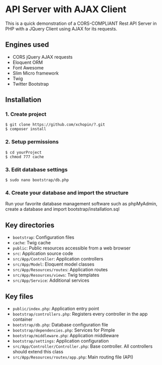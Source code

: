 # API Server with AJAX Client
This is a quick demonstration of a CORS-COMPLIANT Rest API Server in PHP with a JQuery Client using AJAX for its requests.

## Engines used

- CORS jQuery AJAX requests
- Eloquent ORM
- Font Awesome
- Slim Micro framework
- Twig
- Twitter Bootstrap


## Installation
### 1. Create project

```
$ git clone https://github.com/xchopin/?.git
$ composer install
```

### 2. Setup permissions
```
$ cd yourProject
$ chmod 777 cache
```

### 3. Edit database settings
```
$ sudo nano bootstrap/db.php
```

### 4. Create your database and import the structure
Run your favorite database management software such as phpMyAdmin, create a database and import bootstrap/installation.sql

## Key directories
- `bootstrap`: Configuration files
- `cache`: Twig cache
- `public`: Public resources accessible from a web browser
- `src`: Application source code
- `src/App/Controller`: Application controllers
- `src/App/Model`: Eloquent model classes
- `src/App/Resources/routes`: Application routes
- `src/App/Resources/views`: Twig templates
- `src/App/Service`: Additional services

## Key files
- `public/index.php`: Application entry point
- `bootstrap/controllers.php`: Registers every controller in the app container
- `bootstrap/db.php`: Database configuration file
- `bootstrap/dependencies.php`: Services for Pimple
- `bootstrap/middleware.php`: Application middleware
- `bootstrap/settings`: Application configuration
- `src/App/Controller/Controller.php`: Base controller. All controllers should extend this class
- `src/App/Resources/routes/app.php`: Main routing file (API)
